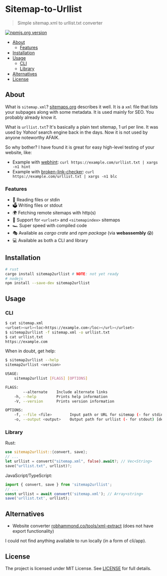 # Sitemap-to-Urllist

> Simple sitemap.xml to urllist.txt converter

[![npmjs.org version](https://img.shields.io/npm/v/sitemap2urllist)](https://www.npmjs.com/package/sitemap2urllist)

<!-- TODO: [![crates.io version](https://img.shields.io/crates/v/sitemap2urllist)](https://crates.io/crates/sitemap2urllist) -->

<!-- toc -->

- [About](#about)
  - [Features](#features)
- [Installation](#installation)
- [Usage](#usage)
  - [CLI](#cli)
  - [Library](#library)
- [Alternatives](#alternatives)
- [License](#license)

<!-- tocstop -->

## About

What is `sitemap.xml`?
[sitemaps.org](https://www.sitemaps.org/protocol.html) describes it well.
It is a `xml` file that lists your subpages along with some metadata.
It is used mainly for SEO.
You probably already know it.

What is `urllist.txt`?
It's basically a plain text sitemap, 1 url per line.
It was used by _Yahoo!_ search engine back in the days.
Now it is not used by anyone noteworthy AFAIK.

So why bother?
I have found it is great for easy high-level testing of your website, like:

- Example with [webhint](https://github.com/webhintio/hint#readme):
  `curl https://example.com/urllist.txt | xargs -n1 hint`
- Example with [broken-link-checker](https://github.com/stevenvachon/broken-link-checker#readme):
  `curl https://example.com/urllist.txt | xargs -n1 blc`

### Features

- 📂 Reading files or stdin
- 🗳 Writing files or stdout
- 🌍 Fetching remote sitemaps with http(s)
- 💯 Support for `<urlset>` and `<sitemapindex>` sitemaps
- 🏎 Super speed with compiled code
- 🎭 Available as _cargo crate_ and _npm package_ (via **webassembly** 😱)
- 💻 Available as both a CLI and library

## Installation

```sh
# rust
cargo install sitemap2urllist # NOTE: not yet ready
# nodejs
npm install --save-dev sitemap2urllist
```

## Usage

### CLI

```sh
$ cat sitemap.xml
<urlset><url><loc>https://example.com</loc></url></urlset>
$ sitemap2urllist -f sitemap.xml -o urllist.txt
$ cat urllist.txt
https://example.com
```

When in doubt, get help:

```sh
$ sitemap2urllist --help
sitemap2urllist <version>

USAGE:
    sitemap2urllist [FLAGS] [OPTIONS]

FLAGS:
        --alternate    Include alternate links
    -h, --help         Prints help information
    -V, --version      Prints version information

OPTIONS:
    -f, --file <file>        Input path or URL for sitemap (- for stdin) [default: -]
    -o, --output <output>    Output path for urllist (- for stdout) [default: -]
```

### Library

Rust:

```rust
use sitemap2urllist::{convert, save};
// ...
let urllist = convert("sitemap.xml", false).await?; // Vec<String>
save("urllist.txt", urllist)?;
```

JavaScript/TypeScript:

```js
import { convert, save } from 'sitemap2urllist';
// ...
const urllist = await convert('sitemap.xml'); // Array<string>
save('urllist.txt', urllist);
```

## Alternatives

- Website converter
  [robhammond.co/tools/xml-extract](https://robhammond.co/tools/xml-extract)
  (does not have export functionality)

I could not find anything available to run locally (in a form of cli/app).

## License

The project is licensed under MIT License.
See [LICENSE](./LICENSE.txt) for full details.

